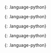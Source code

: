 {: .language-python}






















{: .language-python}
























{: .language-python}














{: .language-python}













{: .language-python}

